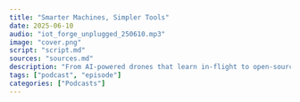 ```yaml
---
title: "Smarter Machines, Simpler Tools"
date: 2025-06-10
audio: "iot_forge_unplugged_250610.mp3"
image: "cover.png"
script: "script.md"
sources: "sources.md"
description: "From AI-powered drones that learn in-flight to open-source PCB designs anyone can build on — this episode explores how intelligence and accessibility are reshaping robotics and embedded development. Whether you’re designing the next manipulator or just wiring up your first board, there’s something here to spark your next idea."
tags: ["podcast", "episode"]
categories: ["Podcasts"]
---
```

